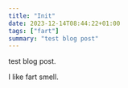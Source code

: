 ```yaml
---
title: "Init"
date: 2023-12-14T08:44:22+01:00
tags: ["fart"]
summary: "test blog post"
---
```


test blog post.

I like fart smell.
